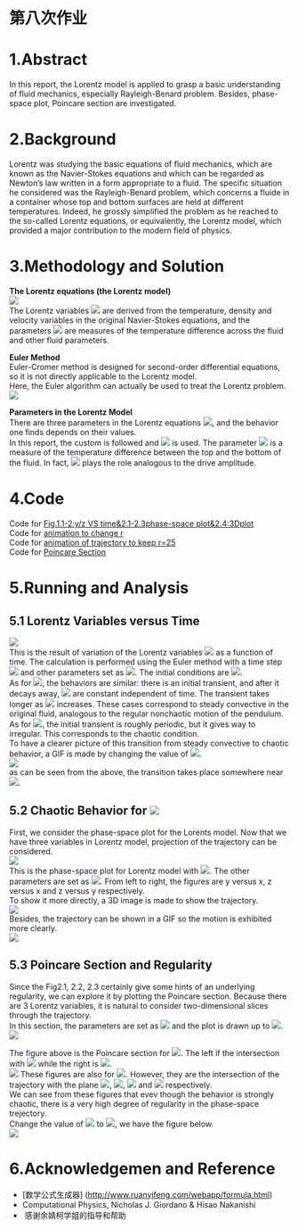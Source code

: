 # 第八次作业

# 1.Abstract    
In this report, the Lorentz model is applied to grasp a basic understanding of fluid mechanics, especially Rayleigh-Benard problem. Besides, phase-space plot, Poincare section are investigated.  

# 2.Background    
Lorentz was studying the basic equations of fluid mechanics, which are known as the Navier-Stokes equations and which can be regarded as Newton’s law written in a form appropriate to a fluid. The specific situation he considered was the Rayleigh-Benard problem, which concerns a fluide in a container whose top and bottom surfaces are held at different temperatures. Indeed, he grossly simplified the problem as he reached to the so-called Lorentz equations, or equivalently, the Lorentz model, which provided a major contribution to the modern field of physics.  

# 3.Methodology and Solution
**The Lorentz equations (the Lorentz model)**  
<img src="http://chart.googleapis.com/chart?cht=tx&chl=%5C%5C%5Cfrac%7Bdx%7D%7Bdt%7D%3D%5Csigma%20(y-x)%0A%5C%5C%5Cfrac%7Bdy%7D%7Bdt%7D%3D-xz%2Brx-y%0A%5C%5C%5Cfrac%7Bdz%7D%7Bdt%7D%3Dxy-bz" style="border:none;" />  
The Lorentz variables <img src="http://chart.googleapis.com/chart?cht=tx&chl=x%2C%20y%2C%20z" style="border:none;" /> are derived from the temperature, density and velocity variables in the original Navier-Stokes equations, and the parameters <img src="http://chart.googleapis.com/chart?cht=tx&chl=%5Csigma%20%2C%20r%2C%20b" style="border:none;" /> are measures of the temperature difference across the fluid and other fluid parameters. 

**Euler Method**  
Euler-Cromer method is designed for second-order differential equations, so it is not directly applicable to the Lorentz model.  
Here, the Euler algorithm can actually be used to treat the Lorentz problem.  
<img src="http://chart.googleapis.com/chart?cht=tx&chl=%5C%5Cx_%7Bi%2B1%7D%3Dx_i%2B%5Csigma%20(y_i-x_i)dt%0A%5C%5Cy_%7Bi%2B1%7D%3Dy_i%2B(-x_iz_i%2Brx_i-y_i)dt%0A%5C%5Cz_%7Bi%2B1%7D%3Dz_i%2B(x_iy_i-bz_i)dt%0A" style="border:none;" />    

**Parameters in the Lorentz Model**  
There are three parameters in the Lorentz equations <img src="http://chart.googleapis.com/chart?cht=tx&chl=%5Csigma%2Cb%2Cr" style="border:none;" />, and the behavior one finds depends on their values.  
In this report, the custom is followed and <img src="http://chart.googleapis.com/chart?cht=tx&chl=%5Csigma%3D10%2Cb%3D8%2F3" style="border:none;" /> is used. The parameter <img src="http://chart.googleapis.com/chart?cht=tx&chl=r" style="border:none;" /> is a measure of the temperature difference between the top and the bottom of the fluid. In fact, <img src="http://chart.googleapis.com/chart?cht=tx&chl=r" style="border:none;" /> plays the role analogous to the drive amplitude.

# 4.Code  
Code for [Fig.1.1-2:y/z VS time&2.1-2.3phase-space plot&2.4:3Dplot](https://github.com/JunyiShangguan/computationalphysics_N2013301020076/blob/master/ex10_ch3.26/10.1.py)  
Code for [animation to change r](https://github.com/JunyiShangguan/computationalphysics_N2013301020076/blob/master/ex10_ch3.26/10.1change_r.py)  
Code for [animation of trajectory to keep r=25](https://github.com/JunyiShangguan/computationalphysics_N2013301020076/blob/master/ex10_ch3.26/10.2keep_r%3D25.py)  
Code for [Poincare Section](https://github.com/JunyiShangguan/computationalphysics_N2013301020076/blob/master/ex10_ch3.26/10.3poincare.py)  

# 5.Running and Analysis
## 5.1 Lorentz Variables versus Time 
![](https://github.com/JunyiShangguan/computationalphysics_N2013301020076/blob/master/ex10_ch3.26/figure_1.png)  
This is the result of variation of the Lorentz variables <img src="http://chart.googleapis.com/chart?cht=tx&chl=y,z" style="border:none;" /> as a function of time.  The calculation is performed using the Euler method with a time step <img src="http://chart.googleapis.com/chart?cht=tx&chl=dt%3D0.0001" style="border:none;" /> and other parameters set as <img src="http://chart.googleapis.com/chart?cht=tx&chl=%5Csigma%3D10%2Cb%3D8%2F3" style="border:none;" />. The initial conditions are <img src="http://chart.googleapis.com/chart?cht=tx&chl=x_0%3D1%2Cy_0%3D0%2Cz_0%3D0" style="border:none;" />.  
As for <img src="http://chart.googleapis.com/chart?cht=tx&chl=r%3D5%2C10%2C15" style="border:none;" />,  the behaviors are similar: there is an initial transient, and after it decays away, <img src="http://chart.googleapis.com/chart?cht=tx&chl=y,z" style="border:none;" /> are constant independent of time.  The transient takes longer as <img src="http://chart.googleapis.com/chart?cht=tx&chl=r" style="border:none;" /> increases. These cases correspond to steady convective in the original fluid, analogous to the regular nonchaotic motion of the pendulum.  
As for <img src="http://chart.googleapis.com/chart?cht=tx&chl=r%3D25" style="border:none;" />, the initial transient is roughly periodic, but it gives way to irregular. This corresponds to the chaotic condition.  
To have a clearer picture of this transition from steady convective to chaotic behavior, a GIF is made by changing the value of <img src="http://chart.googleapis.com/chart?cht=tx&chl=r" style="border:none;" />.  
![](https://github.com/JunyiShangguan/computationalphysics_N2013301020076/blob/master/ex10_ch3.26/figure1.change_r.gif)  
as can be seen from the above, the transition takes place somewhere near <img src="http://chart.googleapis.com/chart?cht=tx&chl=r%3D25" style="border:none;" />.  

## 5.2 Chaotic Behavior for <img src="http://chart.googleapis.com/chart?cht=tx&chl=r%3D25" style="border:none;" />
First, we consider the phase-space plot for the Lorents model. Now that we have three variables in Lorentz model, projection of the trajectory can be considered.  
![](https://github.com/JunyiShangguan/computationalphysics_N2013301020076/blob/master/ex10_ch3.26/figure_2.1.png)  
This  is the phase-space plot for Lorentz model with <img src="http://chart.googleapis.com/chart?cht=tx&chl=r%3D25" style="border:none;" />. The other parameters are set as <img src="http://chart.googleapis.com/chart?cht=tx&chl=x_0%3D1%2Cy_0%3D0%2Cz_0%3D0%2C%5Csigma%3D10%2Cb%3D8%2F3%2Cdt%3D0.0001%2CT%3D50" style="border:none;" />. From left to right, the figures are y versus x, z versus x and z versus y respectively.  
To show it more directly, a 3D image is made to show the trajectory.  
![](https://github.com/JunyiShangguan/computationalphysics_N2013301020076/blob/master/ex10_ch3.26/figure_2.4.png)  
Besides, the trajectory can be shown in a GIF so the motion is exhibited more clearly.  
![](https://github.com/JunyiShangguan/computationalphysics_N2013301020076/blob/master/ex10_ch3.26/keep_r%3D25.gif)  

## 5.3 Poincare Section and Regularity  
Since the Fig2.1, 2.2, 2.3 certainly give some hints of an underlying regularity, we can explore it by plotting the Poincare section. Because there are 3 Lorentz variables, it is natural to consider two-dimensional slices through the trajectory.  
In this section, the parameters are set as <img src="http://chart.googleapis.com/chart?cht=tx&chl=x_0%3D1%2Cy_0%3D0%2Cz_0%3D0%2C%5Csigma%3D10%2Cb%3D8%2F3%2Cdt%3D0.0001" style="border:none;" /> and the plot is drawn up to <img src="http://chart.googleapis.com/chart?cht=tx&chl=T%3D200" style="border:none;" />.  
![](https://github.com/JunyiShangguan/computationalphysics_N2013301020076/blob/master/ex10_ch3.26/figure_3.1.png)

The figure above is the Poincare section for <img src="http://chart.googleapis.com/chart?cht=tx&chl=r%3D25" style="border:none;" />. The left if the intersection with <img src="http://chart.googleapis.com/chart?cht=tx&chl=x%3D0" style="border:none;" /> while the right is <img src="http://chart.googleapis.com/chart?cht=tx&chl=y%3D0" style="border:none;" />.  
![](https://github.com/JunyiShangguan/computationalphysics_N2013301020076/blob/master/ex10_ch3.26/figure_3.3.png)
These figures are also for <img src="http://chart.googleapis.com/chart?cht=tx&chl=r%3D25" style="border:none;" />. However, they are the intersection of the trajectory with the plane <img src="http://chart.googleapis.com/chart?cht=tx&chl=x%3D2" style="border:none;" />, <img src="http://chart.googleapis.com/chart?cht=tx&chl=x%3D-2" style="border:none;" />, <img src="http://chart.googleapis.com/chart?cht=tx&chl=y%3D2" style="border:none;" /> and <img src="http://chart.googleapis.com/chart?cht=tx&chl=y%3D-2" style="border:none;" /> respectively.  
We can see from these figures that evev though the behavior is strongly chaotic, there is a very high degree of regularity in the phase-space trejectory.  
Change the value of <img src="http://chart.googleapis.com/chart?cht=tx&chl=r" style="border:none;" /> to <img src="http://chart.googleapis.com/chart?cht=tx&chl=r%3D35" style="border:none;" />, we have the figure below.  
![](https://github.com/JunyiShangguan/computationalphysics_N2013301020076/blob/master/ex10_ch3.26/figure_3.7.png)  


# 6.Acknowledgemen and Reference  
-  [数学公式生成器] (http://www.ruanyifeng.com/webapp/formula.html) 
-  Computational Physics, Nicholas J. Giordano & Hisao Nakanishi  
-  感谢余婧柯学姐的指导和帮助
